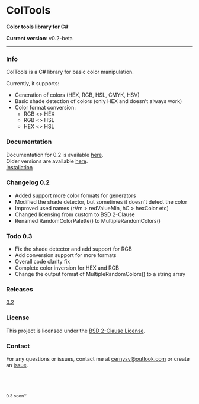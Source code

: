 # ColTools
**Color tools library for C#**

**Current version**: v0.2-beta
- - -
### Info
ColTools is a C# library for basic color manipulation.

Currently, it supports:

* Generation of colors (HEX, RGB, HSL, CMYK, HSV)
* Basic shade detection of colors (only HEX and doesn't always work)
* Color format conversion:
    * RGB <> HEX
    * RGB <> HSL
    * HEX <> HSL

### Documentation
Documentation for 0.2 is available [here](https://github.com/cernysv/ColTools/wiki/Documentation-for-0.2).  
Older versions are available [here](https://github.com/cernysv/ColTools/wiki/Documentation-for-older-versions).  
[Installation](https://github.com/cernysv/ColTools/wiki)

### Changelog 0.2
* Added support more color formats for generators
* Modified the shade detector, but sometimes it doesn't detect the color
* Improved used names (rVm > redValueMin, hC > hexColor etc)
* Changed licensing from custom to BSD 2-Clause
* Renamed RandomColorPalette() to MultipleRandomColors()

### Todo 0.3
* Fix the shade detector and add support for RGB
* Add conversion support for more formats
* Overall code clarity fix
* Complete color inversion for HEX and RGB
* Change the output format of MultipleRandomColors() to a string array

### Releases
[0.2](https://github.com/cernysv/ColTools/releases/v0.2-beta)

### License
This project is licensed under the [BSD 2-Clause License](https://opensource.org/license/bsd-2-clause).

### Contact
For any questions or issues, contact me at [cernysv@outlook.com](mailto:cernysv@outlook.com) or create an [issue](https://github.com/cernysv/ColTools/issues/new/choose).
</br>
</br>
</br>
</br>
</br>
<sub>0.3 soon™</sub>
